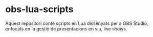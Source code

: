 # obs-lua-scripts
Aquest repositori conté scripts en Lua dissenyats per a OBS Studio, enfocats en la gestió de presentacions en viu, live shows

